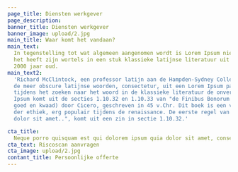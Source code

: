 ```yaml
---
page_title: Diensten werkgever
page_description:
banner_title: Diensten werkgever
banner_image: upload/2.jpg
main_title: Waar komt het vandaan?
main_text:
  In tegenstelling tot wat algemeen aangenomen wordt is Lorem Ipsum niet zomaar willekeurige tekst.
  het heeft zijn wortels in een stuk klassieke latijnse literatuur uit 45 v.Chr. en is dus meer dan
  2000 jaar oud.
main_text2:
  'Richard McClintock, een professor latijn aan de Hampden-Sydney College in Virginia, heeft één van
  de meer obscure latijnse woorden, consectetur, uit een Lorem Ipsum passage opgezocht, en heeft
  tijdens het zoeken naar het woord in de klassieke literatuur de onverdachte bron ontdekt. Lorem
  Ipsum komt uit de secties 1.10.32 en 1.10.33 van "de Finibus Bonorum et Malorum" (De uitersten van
  goed en kwaad) door Cicero, geschreven in 45 v.Chr. Dit boek is een verhandeling over de theorie
  der ethiek, erg populair tijdens de renaissance. De eerste regel van Lorem Ipsum, "Lorem ipsum
  dolor sit amet..", komt uit een zin in sectie 1.10.32.'

cta_title:
  Neque porro quisquam est qui dolorem ipsum quia dolor sit amet, consectetur, adipisci velit...
cta_text: Riscoscan aanvragen
cta_image: upload/2.jpg
contant_title: Persoonlijke offerte
---
```

